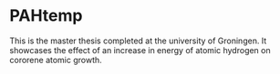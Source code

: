 # PAHtemp
This is the master thesis completed at the university of Groningen. It showcases the effect of an increase in energy of atomic hydrogen on cororene atomic growth.
